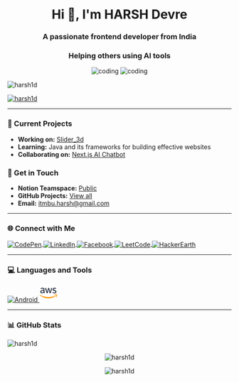 <h1 align="center">Hi 👋, I'm HARSH Devre</h1>
<h3 align="center">A passionate frontend developer from India</h3>
<h3 align="center">Helping others using AI tools</h3>

<p align="center">
  <img alt="coding" width="400" src="https://user-images.githubusercontent.com/55389276/140866485-8fb1c876-9a8f-4d6a-98dc-08c4981eaf70.gif">
  <img alt="coding" src="https://www.bing.com/th/id/OGC.fce4042b852965b966f94f40cbaef4b8?pid=1.7&rurl=https%3a%2f%2fmedia.tenor.com%2f-UygBh3nnfEAAAAC%2fcoding.gif&ehk=1hCg9lh%2frRFpQV2WDVtJadQ09wOujqgpnEJ6uI%2fzEdE%3d">
</p>

<p align="left">
  <img src="https://komarev.com/ghpvc/?username=harsh1d&label=Profile%20views&color=0e75b6&style=flat" alt="harsh1d" />
</p>

<p align="left">
  <a href="https://github.com/ryo-ma/github-profile-trophy">
    <img src="https://github-profile-trophy.vercel.app/?username=harsh1d" alt="harsh1d" />
  </a>
</p>

---

### 🚀 Current Projects
- **Working on:** [Slider_3d](slider-3d-2.vercel.app)
- **Learning:** Java and its frameworks for building effective websites
- **Collaborating on:** [Next.js AI Chatbot](https://vercel.com/harsh1ds-projects/nextjs-ai-chatbot)

### 🤝 Get in Touch
- **Notion Teamspace:** [Public](https://www.notion.so/Assignment-JAVA-3-1259ce1e3b0680f68c6ec763e5766df8?pvs=4)
- **GitHub Projects:** [View all](https://github.com/harsh1d)
- **Email:** [itmbu.harsh@gmail.com](mailto:itmbu.harsh@gmail.com)

---

### 🌐 Connect with Me
<p align="left">
  <a href="https://codepen.io/pnd-parth" target="blank">
    <img align="center" src="https://raw.githubusercontent.com/rahuldkjain/github-profile-readme-generator/master/src/images/icons/Social/codepen.svg" alt="CodePen" height="30" width="40" />
  </a>
  <a href="https://www.linkedin.com/in/harsh-d-b416a227b/" target="blank">
    <img align="center" src="https://raw.githubusercontent.com/rahuldkjain/github-profile-readme-generator/master/src/images/icons/Social/linked-in-alt.svg" alt="LinkedIn" height="30" width="40" />
  </a>
  <a href="https://www.facebook.com/share/181uxm64pt/" target="blank">
    <img align="center" src="https://raw.githubusercontent.com/rahuldkjain/github-profile-readme-generator/master/src/images/icons/Social/facebook.svg" alt="Facebook" height="30" width="40" />
  </a>
  <a href="https://leetcode.com/u/harshdevre/" target="blank">
    <img align="center" src="https://raw.githubusercontent.com/rahuldkjain/github-profile-readme-generator/master/src/images/icons/Social/leet-code.svg" alt="LeetCode" height="30" width="40" />
  </a>
  <a href="https://www.hackerearth.com/@itmbu.harsh" target="blank">
    <img align="center" src="https://raw.githubusercontent.com/rahuldkjain/github-profile-readme-generator/master/src/images/icons/Social/hackerearth.svg" alt="HackerEarth" height="30" width="40" />
  </a>
</p>

---

### 💻 Languages and Tools
<p align="left">
  <a href="https://developer.android.com" target="_blank" rel="noreferrer">
    <img src="https://raw.githubusercontent.com/devicons/devicon/master/icons/android/android -original-wordmark.svg" alt="Android" width="40" height="40" />
  </a>
  <a href="https://aws.amazon.com" target="_blank" rel="noreferrer">
    <img src="https://raw.githubusercontent.com/devicons/devicon/master/icons/amazonwebservices/amazonwebservices-original-wordmark.svg" alt="AWS" width="40" height="40" />
  </a>
  <!-- Add more languages and tools here -->
</p>

---

### 📊 GitHub Stats
<p align="left">
  <img src="https://github-readme-stats.vercel.app/api/top-langs?username=harsh1d&show_icons=true&locale=en&layout=compact" alt="harsh1d" />
</p>

<p align="center">
  <img src="https://github-readme-stats.vercel.app/api?username=harsh1d&show_icons=true&locale=en" alt="harsh1d" />
</p>

<p align="center">
  <img src="https://github-readme-streak-stats.herokuapp.com/?user=harsh1d&" alt="harsh1d" />
</p>
